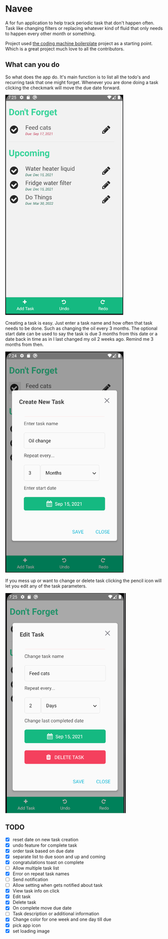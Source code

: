# Navee

A for fun application to help track periodic task that don't happen often. Task
like changing filters or replacing whatever kind of fluid that only needs to 
happen every other month or something. 

Project used [the coding machine boilerplate](https://github.com/thecodingmachine/react-native-boilerplate)
project as a starting point. Which is a great project much love to all
the contributors. 

## What can you do

So what does the app do. It's main function is to list all the todo's and recurring task
that one might forget. Whenever you are done doing a task clicking the 
checkmark will move the due date forward.

![Home page](pics/home_page.png)

Creating a task is easy. Just enter a task name and how often that task needs to be done.
Such as changing the oil every 3 months. The optional start date can be used to 
say the task is due 3 months from this date or a date back in time as in I last 
changed my oil 2 weeks ago. Remind me 3 months from then. 

![new task](pics/create_new_task.png)

If you mess up or want to change or delete task clicking the pencil icon
will let you edit any of the task parameters. 

![edit task](pics/edit_task.png)

## TODO

- [x] reset date on new task creation
- [x] undo feature for complete task
- [x] order task based on due date
- [x] separate list to due soon and up and coming
- [x] congratulations toast on complete
- [ ] Allow multiple task list
- [x] Error on repeat task names
- [ ] Send notification
- [ ] Allow setting when gets notified about task 
- [x] View task info on click
- [x] Edit task
- [x] Delete task
- [x] On complete move due date
- [ ] Task description or additional information
- [x] Change color for one week and one day till due
- [x] pick app icon
- [x] set loading image

